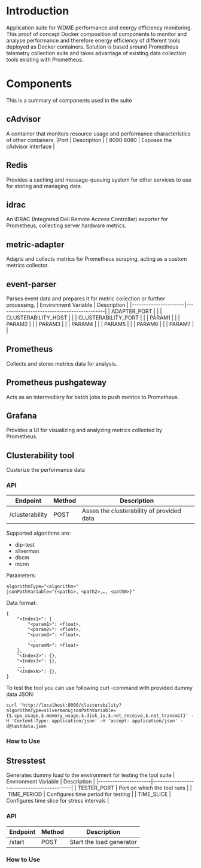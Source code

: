 # Introduction
Application suite for WDME performance and energy efficiency monitoring. This proof of concept Docker composition of components to monitor and analyse performance and therefore energy efficiency of different tools deployed as Docker containers. Solution is based around Prometheus telemetry collection suite and takes advantage of existing data collection tools existing with Prometheus.
# Components
This is a summary of components used in the suite
## cAdvisor
A container that monitors resource usage and performance characteristics of other containers.
|Port	| Description |
| 8090:8080	| Exposes the cAdvisor interface |

## Redis
Provides a caching and message-queuing system for other services to use for storing and managing data.

## idrac
An iDRAC (Integrated Dell Remote Access Controller) exporter for Prometheus, collecting server hardware metrics.

## metric-adapter
Adapts and collects metrics for Prometheus scraping, acting as a custom metrics collector.

## event-parser
Parses event data and prepares it for metric collection or further processing.
| Environment Variable | Description                                |
|----------------------|--------------------------------------------|
| ADAPTER_PORT         |                                            |
| CLUSTERABILITY_HOST  |                                            |
| CLUSTERABILITY_PORT  |                                            |
| PARAM1               |                                            |
| PARAM2               |                                            |
| PARAM3               |                                            |
| PARAM4               |                                            |
| PARAM5               |                                            |
| PARAM6               |                                            |
| PARAM7               |                                            |


## Prometheus
Collects and stores metrics data for analysis.

## Prometheus pushgateway
Acts as an intermediary for batch jobs to push metrics to Prometheus.

## Grafana
Provides a UI for visualizing and analyzing metrics collected by Prometheus.

## Clusterability tool
Custerize the performance data

### API
| Endpoint        | Method | Description                                |
|-----------------|--------|--------------------------------------------|
| /clusterability | POST   | Asses the clusterability of provided data  |

Supported algorithms are: 
- dip-test
- silverman
- dbcm
- mcnn


Parameters:
````
algorithmType="<algorithm>"
jsonPathVariable="{<path1>, <path2>,…, <pathN>}"
````

Data format:
````
{
    "<Index1>": {
        "<param1>": <float>,
        "<param2>": <float>,
        "<param3>": <float>,
        ...
        "<paramN>": <float>
    },
    "<Index2>": {},
    "<Index3>": {},
    ...
    "<IndexN>": {},
}
````
To test the tool you can use following curl -command with provided dummy data JSON:
````
curl 'http://localhost:8000/clusterability?algorithmType=silverman&jsonPathVariable={$.cpu_usage,$.memory_usage,$.disk_io,$.net_receive,$.net_transmit}' -H 'Content-Type: application/json' -H 'accept: application/json' -d@testdata.json
````


### How to Use

## Stresstest
Generates dummy load to the environment for testing the tool suite
| Environment Variable | Description                                |
|----------------------|--------------------------------------------|
| TESTER_PORT          | Port on which the tool runs                |
| TIME_PERIOD          | Configures time period for testing         |
| TIME_SLICE           | Configures time slice for stress intervals |

### API
| Endpoint | Method | Description                                |
|----------|--------|--------------------------------------------|
| /start   | POST   | Start the load generator                   |

### How to Use




